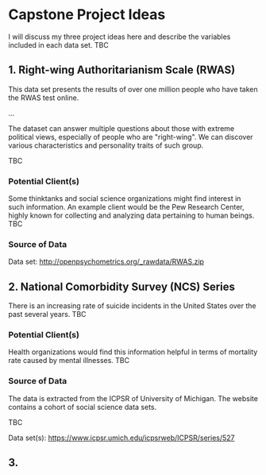 # Capstone Project Ideas

I will discuss my three project ideas here and describe the variables included in each data set. TBC

## 1. Right-wing Authoritarianism Scale (RWAS)

This data set presents the results of over one million people who have taken the RWAS test online. 

...

The dataset can answer multiple questions about those with extreme political views, especially of people who are "right-wing". We can discover various characteristics and personality traits of such group. 

TBC

### Potential Client(s)

Some thinktanks and social science organizations might find interest in such information. An example client would be the Pew Research Center, highly known for collecting and analyzing data pertaining to human beings. TBC

### Source of Data

Data set: http://openpsychometrics.org/_rawdata/RWAS.zip

## 2. National Comorbidity Survey (NCS) Series

There is an increasing rate of suicide incidents in the United States over the past several years. TBC

### Potential Client(s)

Health organizations would find this information helpful in terms of mortality rate caused by mental illnesses. TBC

### Source of Data

The data is extracted from the ICPSR of University of Michigan. The website contains a cohort of social science data sets. 

TBC 

Data set(s): https://www.icpsr.umich.edu/icpsrweb/ICPSR/series/527 

## 3. 
